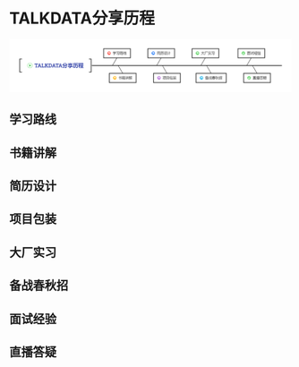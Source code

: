 ﻿# TALKDATA分享历程
![image](image/TALKDATA_share.png)

## 学习路线

## 书籍讲解

## 简历设计

## 项目包装

## 大厂实习

## 备战春秋招

## 面试经验

## 直播答疑

